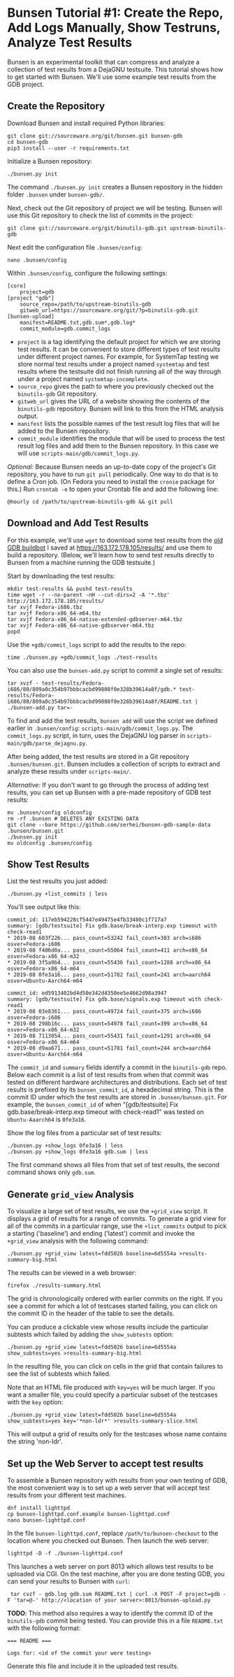 # Bunsen Tutorial #1: Create the Repo, Add Logs Manually, Show Testruns, Analyze Test Results

Bunsen is an experimental toolkit that can compress and analyze a collection of
test results from a DejaGNU testsuite. This tutorial shows how to get started
with Bunsen. We'll use some example test results from the GDB project.

## Create the Repository

Download Bunsen and install required Python libraries:

    git clone git://sourceware.org/git/bunsen.git bunsen-gdb
    cd bunsen-gdb
    pip3 install --user -r requirements.txt

Initialize a Bunsen repository:

    ./bunsen.py init

The command `./bunsen.py init` creates a Bunsen repository in the hidden folder
`.bunsen` under `bunsen-gdb/`.

Next, check out the Git repository of project we will be testing. Bunsen will
use this Git repository to check the list of commits in the project:

    git clone git://sourceware.org/git/binutils-gdb.git upstream-binutils-gdb

Next edit the configuration file `.bunsen/config`:

    nano .bunsen/config

Within `.bunsen/config`, configure the following settings:

    [core]
    	project=gdb
    [project "gdb"]
    	source_repo=/path/to/upstream-binutils-gdb
    	gitweb_url=https://sourceware.org/git/?p=binutils-gdb.git
    [bunsen-upload]
    	manifest=README.txt,gdb.sum*,gdb.log*
        commit_module=gdb.commit_logs

- `project` is a tag identifying the default project for which we are storing
  test results. It can be convenient to store different types of test results
  under different project names. For example, for SystemTap testing we store
  normal test results under a project named `systemtap` and test results where
  the testsuite did not finish running all of the way through under a project
  named `systemtap-incomplete`.
- `source_repo` gives the path to where you previously checked out the
  `binutils-gdb` Git repository.
- `gitweb_url` gives the URL of a website showing the contents of the
  `binutils-gdb` repository. Bunsen will link to this from the HTML analysis
  output.
- `manifest` lists the possible names of the test result log files that will be
  added to the Bunsen repository.
- `commit_module` identifies the module that will be used to process the test
  result log files and add them to the Bunsen repository. In this case we will
  use `scripts-main/gdb/commit_logs.py`.

*Optional:* Because Bunsen needs an up-to-date copy of the project's Git
repository, you have to run `git pull` periodically. One way to do that is to
define a Cron job. (On Fedora you need to install the `cronie` package for
this.) Run `crontab -e` to open your Crontab file and add the following line:

    @hourly cd /path/to/upstream-binutils-gdb && git pull

## Download and Add Test Results

For this example, we'll use `wget` to download some test results from the [old
GDB buildbot](https://gdb-buildbot.osci.io) I saved at
https://163.172.178.105/results/ and use them to build a repository. (Below,
we'll learn how to send test results directly to Bunsen from a machine running
the GDB testsuite.)

Start by downloading the test results:

    mkdir test-results && pushd test-results
    time wget -r --no-parent -nH --cut-dirs=2 -A '*.tbz' http://163.172.178.105/results/
    tar xvjf Fedora-i686.tbz
    tar xvjf Fedora-x86_64-m64.tbz
    tar xvjf Fedora-x86_64-native-extended-gdbserver-m64.tbz
    tar xvjf Fedora-x86_64-native-gdbserver-m64.tbz
    popd

Use the `+gdb/commit_logs` script to add the results to the repo:

    time ./bunsen.py +gdb/commit_logs ./test-results

You can also use the `bunsen-add.py` script to commit a single set of results:

    tar xvzf - test-results/Fedora-i686/80/809a0c354b97bbbcacbd99808f0e328b39614a8f/gdb.* test-results/Fedora-i686/80/809a0c354b97bbbcacbd99808f0e328b39614a8f/README.txt | ./bunsen-add.py tar=-

To find and add the test results, `bunsen add` will use the script we defined
earlier in `.bunsen/config`: `scripts-main/gdb/commit_logs.py`. The
`commit_logs.py` script, in turn, uses the DejaGNU log parser in
`scripts-main/gdb/parse_dejagnu.py`.

After being added, the test results are stored in a Git repository
`.bunsen/bunsen.git`. Bunsen includes a collection of scripts to extract and
analyze these results under `scripts-main/`.

*Alternative:* If you don't want to go through the process of adding test
results, you can set up Bunsen with a pre-made repository of GDB test results:

    mv .bunsen/config oldconfig
    rm -rf .bunsen # DELETES ANY EXISTING DATA
    git clone --bare https://github.com/serhei/bunsen-gdb-sample-data .bunsen/bunsen.git
    ./bunsen.py init
    mv oldconfig .bunsen/config

## Show Test Results

List the test results you just added:

    ./bunsen.py +list_commits | less

You'll see output like this:

    commit_id: 117eb594228cf5447e49475e4fb33480c1f717a7 
    summary: [gdb/testsuite] Fix gdb.base/break-interp.exp timeout with check-read1
    * 2019-08 603f226... pass_count=53242 fail_count=303 arch=i686 osver=Fedora-i686
    * 2019-08 f406d0a... pass_count=55064 fail_count=411 arch=x86_64 osver=Fedora-x86_64-m32
    * 2019-08 3f5a9b4... pass_count=55436 fail_count=1288 arch=x86_64 osver=Fedora-x86_64-m64
    * 2019-08 0fe3a16... pass_count=51782 fail_count=241 arch=aarch64 osver=Ubuntu-Aarch64-m64
    
    commit_id: ed5913402bd4d50e342d4350ee5e4662d98a3947 
    summary: [gdb/testsuite] Fix gdb.base/signals.exp timeout with check-read1
    * 2019-08 03e8361... pass_count=49724 fail_count=375 arch=i686 osver=Fedora-i686
    * 2019-08 298b16c... pass_count=54978 fail_count=399 arch=x86_64 osver=Fedora-x86_64-m32
    * 2019-08 7113054... pass_count=55431 fail_count=1291 arch=x86_64 osver=Fedora-x86_64-m64
    * 2019-08 d9aa671... pass_count=51781 fail_count=244 arch=aarch64 osver=Ubuntu-Aarch64-m64

The `commit_id` and `summary` fields identify a commit in the `binutils-gdb`
repo. Below each commit is a list of test results from when that commit was
tested on different hardware architectures and distributions. Each set of test
results is prefixed by its `bunsen_commit_id`, a hexadecimal string. This is the
commit ID under which the test results are stored in `.bunsen/bunsen.git`. For
example, the `bunsen_commit_id` of when "[gdb/testsuite] Fix
gdb.base/break-interp.exp timeout with check-read1" was tested on
`Ubuntu-Aaarch64` is `0fe3a16`.

Show the log files from a particular set of test results:

    ./bunsen.py +show_logs 0fe3a16 | less
    ./bunsen.py +show_logs 0fe3a16 gdb.sum | less

The first command shows all files from that set of test results,
the second command shows only `gdb.sum`.

## Generate `grid_view` Analysis

To visualize a large set of test results, we use the `+grid_view` script.
It displays a grid of results for a range of commits. To generate a grid
view for all of the commits in a particular range, use the `+list_commits`
output to pick a starting ('baseline') and ending ('latest') commit
and invoke the `+grid_view` analysis with the following command:

    ./bunsen.py +grid_view latest=fdd5026 baseline=6d5554a >results-summary-big.html

The results can be viewed in a web browser:

    firefox ./results-summary.html

The grid is chronologically ordered with earlier commits on the right. If you
see a commit for which a lot of testcases started failing, you can click on the
commit ID in the header of the table to see the details.

You can produce a clickable view whose results include the particular subtests
which failed by adding the `show_subtests` option:

    ./bunsen.py +grid_view latest=fdd5026 baseline=6d5554a show_subtests=yes >results-summary-big.html

In the resulting file, you can click on cells in the grid that contain failures
to see the list of subtests which failed.

Note that an HTML file produced with `key=yes` will be much larger. If you want
a smaller file, you could specify a particular subset of the testcases with the
`key` option:

    ./bunsen.py +grid_view latest=fdd5026 baseline=6d5554a show_subtests=yes key='*non-ldr*' >results-summary-slice.html

This will output a grid of results only for the testcases whose name contains
the string 'non-ldr'.

## Set up the Web Server to accept test results

To assemble a Bunsen repository with results from your own testing of GDB,
the most convenient way is to set up a web server that will accept
test results from your different test machines.

    dnf install lighttpd
    cp bunsen-lighttpd.conf.example bunsen-lighttpd.conf
    nano bunsen-lighttpd.conf

In the file `bunsen-lighttpd.conf`, replace `/path/to/bunsen-checkout`
to the location where you checked out Bunsen. Then launch the web server:

    lighttpd -D -f ./bunsen-lighttpd.conf

This launches a web server on port 8013 which allows test results to be uploaded
via CGI. On the test machine, after you are done testing GDB, you can send your
results to Bunsen with `curl`:

     tar cvzf - gdb.log gdb.sum README.txt | curl -X POST -F project=gdb -F 'tar=@-' http://<location of your server>:8013/bunsen-upload.py

**TODO**: This method also requires a way to identify the commit ID of the
`binutils-gdb` commit being tested. You can provide this in a file `README.txt`
with the following format:

    === README ===

    Logs for: <id of the commit your were testing>

Generate this file and include it in the uploaded test results.

